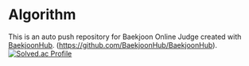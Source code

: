 # Algorithm
This is an auto push repository for Baekjoon Online Judge created with [BaekjoonHub](https://github.com/BaekjoonHub/BaekjoonHub).
(https://github.com/BaekjoonHub/BaekjoonHub).
<br>
[![Solved.ac Profile](http://mazassumnida.wtf/api/v2/generate_badge?boj=minsu_510)](https://solved.ac/minsu_510/)
